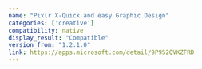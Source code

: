 ```yaml
---
name: "Pixlr X-Quick and easy Graphic Design"
categories: ['creative']
compatibility: native
display_result: "Compatible"
version_from: "1.2.1.0"
link: https://apps.microsoft.com/detail/9P9S2QVKZFRD
---
```

